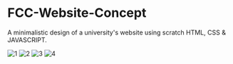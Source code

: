 # FCC-Website-Concept
A minimalistic design of a university's website using scratch HTML, CSS &amp; JAVASCRIPT.

![1](https://user-images.githubusercontent.com/83841336/140895188-92a9550e-8f10-4fa1-96f7-92f21071e22d.PNG)
![2](https://user-images.githubusercontent.com/83841336/140895179-490e58ce-b8b6-4abb-822a-9eba25434f3c.PNG)
![3](https://user-images.githubusercontent.com/83841336/140895526-69d0890e-2737-4468-b295-03aca5648017.PNG)
![4](https://user-images.githubusercontent.com/83841336/140895519-c7ab8170-0fce-46aa-bcc9-e5d63a963f9f.PNG)
